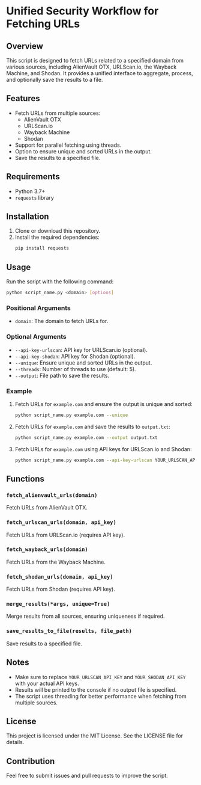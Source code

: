 # Unified Security Workflow for Fetching URLs

## Overview
This script is designed to fetch URLs related to a specified domain from various sources, including AlienVault OTX, URLScan.io, the Wayback Machine, and Shodan. It provides a unified interface to aggregate, process, and optionally save the results to a file.

## Features
- Fetch URLs from multiple sources:
  - AlienVault OTX
  - URLScan.io
  - Wayback Machine
  - Shodan
- Support for parallel fetching using threads.
- Option to ensure unique and sorted URLs in the output.
- Save the results to a specified file.

## Requirements
- Python 3.7+
- `requests` library

## Installation
1. Clone or download this repository.
2. Install the required dependencies:
   ```bash
   pip install requests
   ```

## Usage
Run the script with the following command:
```bash
python script_name.py <domain> [options]
```

### Positional Arguments
- `domain`: The domain to fetch URLs for.

### Optional Arguments
- `--api-key-urlscan`: API key for URLScan.io (optional).
- `--api-key-shodan`: API key for Shodan (optional).
- `--unique`: Ensure unique and sorted URLs in the output.
- `--threads`: Number of threads to use (default: 5).
- `--output`: File path to save the results.

### Example
1. Fetch URLs for `example.com` and ensure the output is unique and sorted:
   ```bash
   python script_name.py example.com --unique
   ```
2. Fetch URLs for `example.com` and save the results to `output.txt`:
   ```bash
   python script_name.py example.com --output output.txt
   ```
3. Fetch URLs for `example.com` using API keys for URLScan.io and Shodan:
   ```bash
   python script_name.py example.com --api-key-urlscan YOUR_URLSCAN_API_KEY --api-key-shodan YOUR_SHODAN_API_KEY
   ```

## Functions

### `fetch_alienvault_urls(domain)`
Fetch URLs from AlienVault OTX.

### `fetch_urlscan_urls(domain, api_key)`
Fetch URLs from URLScan.io (requires API key).

### `fetch_wayback_urls(domain)`
Fetch URLs from the Wayback Machine.

### `fetch_shodan_urls(domain, api_key)`
Fetch URLs from Shodan (requires API key).

### `merge_results(*args, unique=True)`
Merge results from all sources, ensuring uniqueness if required.

### `save_results_to_file(results, file_path)`
Save results to a specified file.

## Notes
- Make sure to replace `YOUR_URLSCAN_API_KEY` and `YOUR_SHODAN_API_KEY` with your actual API keys.
- Results will be printed to the console if no output file is specified.
- The script uses threading for better performance when fetching from multiple sources.

## License
This project is licensed under the MIT License. See the LICENSE file for details.

## Contribution
Feel free to submit issues and pull requests to improve the script.
